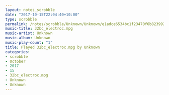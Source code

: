 ```yaml
---
layout: notes_scrobble
date: "2017-10-15T22:04:40+10:00"
type: scrobble
permalink: /notes/scrobble/Unknown/Unknown/e1adce6534bc1f23470f6b823992911928376af3.html
music-title: 32bc_electroc.mpg
music-artist: Unknown
music-album: Unknown
music-play-count: "1"
title: Played 32bc_electroc.mpg by Unknown
categories:
- scrobble
- October
- 2017
- 15
- 32bc_electroc.mpg
- Unknown
- Unknown
---
```

